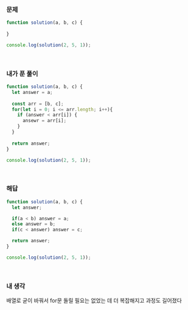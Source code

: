 ### 문제
```javascript
function solution(a, b, c) {
  
}

console.log(solution(2, 5, 1));
```

<br />

### 내가 푼 풀이
```javascript
function solution(a, b, c) {
  let answer = a;
  
  const arr = [b, c];
  for(let i = 0; i <= arr.length; i++){
    if (answer < arr[i]) {
      ansewr = arr[i];
    }
  }
  
  return answer;
}

console.log(solution(2, 5, 1));
```

<br />

### 해답
```javascript
function solution(a, b, c) {
  let answer;

  if(a < b) answer = a;
  else answer = b;
  if(c < answer) answer = c; 

  return answer;
}

console.log(solution(2, 5, 1));
```

<br />

### 내 생각
배열로 굳이 바꿔서 for문 돌릴 필요는 없었는 데 더 복잡해지고 과정도 길어졌다